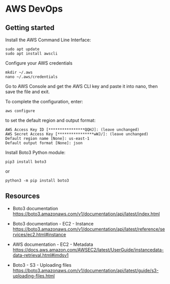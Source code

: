 # AWS DevOps

## Getting started

Install the AWS Command Line Interface:
```
sudo apt update
sudo apt install awscli
```

Configure your AWS credentials
```
mkdir ~/.aws
nano ~/.aws/credentials
```
Go to AWS Console and get the AWS CLI key and paste it into nano, then save the file and exit.

To complete the configuration, enter:
```
aws configure
```
to set the default region and output format:
```
AWS Access Key ID [****************QQHJ]: (leave unchanged)
AWS Secret Access Key [****************wWJ/]: (leave unchanged)
Default region name [None]: us-east-1
Default output format [None]: json
```

Install Boto3 Python module:
```
pip3 install boto3
```
or
```
python3 -m pip install boto3
```

## Resources
* Boto3 documentation \
https://boto3.amazonaws.com/v1/documentation/api/latest/index.html

* Boto3 documentation - EC2 - Instance \
https://boto3.amazonaws.com/v1/documentation/api/latest/reference/services/ec2.html#instance

* AWS documentation - EC2 - Metadata \
https://docs.aws.amazon.com/AWSEC2/latest/UserGuide/instancedata-data-retrieval.html#imdsv1

* Boto3 - S3 - Uploading files \
https://boto3.amazonaws.com/v1/documentation/api/latest/guide/s3-uploading-files.html

